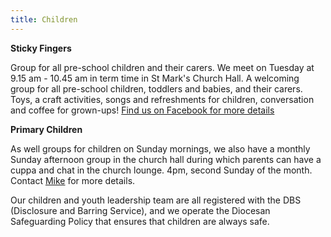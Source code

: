 ```yaml
---
title: Children
---
```

**Sticky Fingers**

Group for all pre-school children and their carers. We meet on Tuesday at 9.15 am - 10.45 am in term time in St Mark's Church Hall.
A welcoming group for all pre-school children, toddlers and babies, and their carers. Toys, a craft activities, songs and refreshments for children, conversation and coffee for grown-ups!
[Find us on Facebook for more details](https://www.facebook.com/newferrystickyfingers)

**Primary Children**

As well groups for children on Sunday mornings, we also have a monthly Sunday afternoon group in the church hall during which parents can have a cuppa and chat in the church lounge. 4pm, second Sunday of the month. Contact [Mike](mike@stmarksnewferry.org.uk) for more details.

Our children and youth leadership team are all registered with the DBS (Disclosure and Barring Service), and we operate the Diocesan Safeguarding Policy that ensures that children are always safe.
